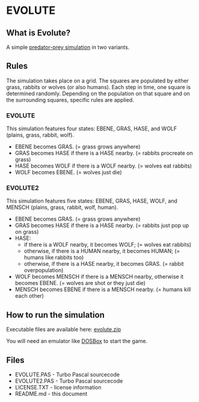 # EVOLUTE

## What is Evolute?

A simple [predator-prey simulation](https://en.wikipedia.org/wiki/Lotka%E2%80%93Volterra_equations) in two variants.

## Rules

The simulation takes place on a grid. The squares are populated by either grass, rabbits or wolves (or also humans). Each step in time, one square is determined randomly. Depending on the population on that square and on the surrounding squares, specific rules are applied.

### EVOLUTE

This simulation features four states: EBENE, GRAS, HASE, and WOLF (plains, grass, rabbit, wolf).

* EBENE becomes GRAS. (= grass grows anywhere)
* GRAS becomes HASE if there is a HASE nearby. (= rabbits procreate on grass)
* HASE becomes WOLF if there is a WOLF nearby. (= wolves eat rabbits)
* WOLF becomes EBENE. (= wolves just die)
	
### EVOLUTE2

This simulation features five states: EBENE, GRAS, HASE, WOLF, and MENSCH (plains, grass, rabbit, wolf, human).

* EBENE becomes GRAS. (= grass grows anywhere)
* GRAS becomes HASE if there is a HASE nearby. (= rabbits just pop up on grass)
* HASE:
  * if there is a WOLF nearby, it becomes WOLF; (= wolves eat rabbits)
  * otherwise, if there is a HUMAN nearby, it becomes HUMAN; (= humans like rabbits too)
  * otherwise, if there is a HASE nearby, it becomes GRAS. (= rabbit overpopulation)
* WOLF becomes MENSCH if there is a MENSCH nearby, otherwise it becomes EBENE. (= wolves are shot or they just die)
* MENSCH becomes EBENE if there is a MENSCH nearby. (= humans kill each other)

## How to run the simulation

Executable files are available here: [evolute.zip](http://turbo.elitepiraten.de/evolute.zip)

You will need an emulator like [DOSBox](https://www.dosbox.com) to start the game.

## Files

* EVOLUTE.PAS - Turbo Pascal sourcecode
* EVOLUTE2.PAS - Turbo Pascal sourcecode
* LICENSE.TXT - license information
* README.md - this document
